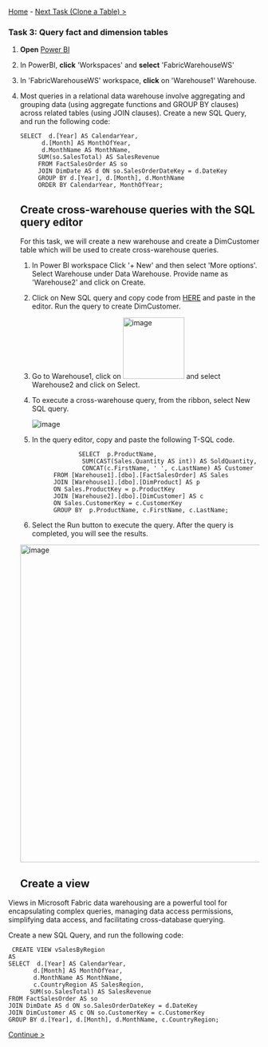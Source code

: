 [Home](README.md) -  [Next Task (Clone a Table) >](Task4-Clone-Tables.md)

### Task 3: Query fact and dimension tables

1. **Open** [Power BI](https://app.powerbi.com/)

2. In PowerBI, **click** 'Workspaces' and **select** 'FabricWarehouseWS'

3. In 'FabricWarehouseWS' workspace, **click** on 'Warehouse1' Warehouse.

4. Most queries in a relational data warehouse involve aggregating and grouping data (using aggregate functions and GROUP BY clauses) across related tables (using JOIN clauses).
    Create a new SQL Query, and run the following code:

   ```
   SELECT  d.[Year] AS CalendarYear,
         d.[Month] AS MonthOfYear,
         d.MonthName AS MonthName,
        SUM(so.SalesTotal) AS SalesRevenue
        FROM FactSalesOrder AS so
        JOIN DimDate AS d ON so.SalesOrderDateKey = d.DateKey
        GROUP BY d.[Year], d.[Month], d.MonthName
        ORDER BY CalendarYear, MonthOfYear;
   ```

   ## Create cross-warehouse queries with the SQL query editor

    For this task, we will create a new warehouse and create a DimCustomer table which will be used to create cross-warehouse queries.

   1. In Power BI workspace Click '+ New' and then select 'More options'. Select Warehouse under Data Warehouse. Provide name as 'Warehouse2' and click on Create.
   2. Click on New SQL query and copy code from [HERE](Create-DimCustomer.txt) and paste in the editor. Run the query to create DimCustomer.
   3. Go to Warehouse1, click on <img width="123" alt="image" src="https://github.com/swmannepalli/Fabric-DW/assets/84516667/fba0f735-6404-4712-8856-ac929f00484a"> and select Warehouse2 and click on Select.
   4. To execute a cross-warehouse query, from the ribbon, select New SQL query.
  
      ![image](https://github.com/swmannepalli/Fabric-DW/assets/84516667/313e4755-61f6-4ada-9029-e1db626d608d)
   5. In the query editor, copy and paste the following T-SQL code.

      ```
                   SELECT  p.ProductName,
                    SUM(CAST(Sales.Quantity AS int)) AS SoldQuantity, 
                    CONCAT(c.FirstName, ' ', c.LastName) AS Customer
            FROM [Warehouse1].[dbo].[FactSalesOrder] AS Sales
            JOIN [Warehouse1].[dbo].[DimProduct] AS p
            ON Sales.ProductKey = p.ProductKey
            JOIN [Warehouse2].[dbo].[DimCustomer] AS c
            ON Sales.CustomerKey = c.CustomerKey
            GROUP BY  p.ProductName, c.FirstName, c.LastName;
      ```
    6. Select the Run button to execute the query. After the query is completed, you will see the results.
  
      <img width="636" alt="image" src="https://github.com/swmannepalli/Fabric-DW/assets/84516667/6365426c-12bd-4cac-956d-d22c50fa5ba7">


   ## Create a view

Views in Microsoft Fabric data warehousing are a powerful tool for encapsulating complex queries, managing data access permissions, simplifying data access, and facilitating cross-database querying.

Create a new SQL Query, and run the following code:

 ```
  CREATE VIEW vSalesByRegion
AS
SELECT  d.[Year] AS CalendarYear,
        d.[Month] AS MonthOfYear,
        d.MonthName AS MonthName,
        c.CountryRegion AS SalesRegion,
       SUM(so.SalesTotal) AS SalesRevenue
FROM FactSalesOrder AS so
JOIN DimDate AS d ON so.SalesOrderDateKey = d.DateKey
JOIN DimCustomer AS c ON so.CustomerKey = c.CustomerKey
GROUP BY d.[Year], d.[Month], d.MonthName, c.CountryRegion;

 ```

[Continue >](Task4-Clone-Tables.md)





